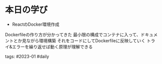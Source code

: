 # 本日の学び
- ReactのDocker環境作成

Dockerfileの作り方が分かってきた
最小限の構成でコンテナに入って、ドキュメントとか見ながら環境構築
それをコードにしてDockerfileに反映していく
トライ&エラーを繰り返せば動く原理が理解できる

 tags: #2023-01 #daily